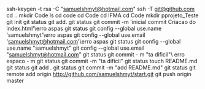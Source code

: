 ssh-keygen -t rsa -C "samuelshmyt@hotmail.com"
ssh -T git@github.com
cd ..
mkdir Code
ls
cd code
cd Code
cd IFMA
cd Code
mkdir pprojeto_Teste
git init
git status
git add.
git status
git commit -m 'inicial commit Criacao do index.html'\\erro aspas
git status
git config --global use.name 'samuelshmyt'\\erro aspas
git config --global use.email 'samuelshmyt@hotmail.com'\\erro aspas
git status
git config --global use.name "samuelshmyt"
git config --global use.email "samuelshmyt@hotmail.com"
git status
git commit - m "ta dificil"\\ erro espaco - m
git status
git commit -m "ta dificil"
git status
touch README.md
git status
git add .
git status
git commit -m "add README.md"
git status
git remote add origin http://github.com/samuelshmyt/start.git
git push origin master




